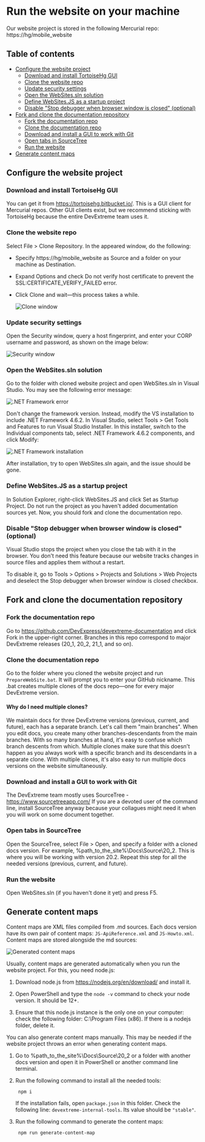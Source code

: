 # Run the website on your machine

Our website project is stored in the following Mercurial repo: https://hg/mobile_website

## Table of contents

- [Configure the website project](#configure-the-website-project)
  - [Download and install TortoiseHg GUI](#download-and-install-tortoisehg-gui)
  - [Clone the website repo](#clone-the-website-repo)
  - [Update security settings](#update-security-settings)
  - [Open the WebSites.sln solution](#open-the-websitessln-solution)
  - [Define WebSites.JS as a startup project](#define-websitesjs-as-a-startup-project)
  - [Disable "Stop debugger when browser window is closed" (optional)](#disable-stop-debugger-when-browser-window-is-closed-optional)
- [Fork and clone the documentation repository](#fork-and-clone-the-documentation-repository)
  - [Fork the documentation repo](#fork-the-documentation-repo)
  - [Clone the documentation repo](#clone-the-documentation-repo)
  - [Download and install a GUI to work with Git](#download-and-install-a-gui-to-work-with-git)
  - [Open tabs in SourceTree](#open-tabs-in-sourcetree)
  - [Run the website](#run-the-website)
- [Generate content maps](#generate-content-maps)

## Configure the website project

### Download and install TortoiseHg GUI

You can get it from https://tortoisehg.bitbucket.io/. This is a GUI client for Mercurial repos. Other GUI clients exist, but we recommend sticking with TortoiseHg because the entire DevExtreme team uses it.

### Clone the website repo

Select File > Clone Repository. In the appeared window, do the following:

- Specify https://hg/mobile_website as Source and a folder on your machine as Destination.
- Expand Options and check Do not verify host certificate to prevent the SSL:CERTIFICATE_VERIFY_FAILED error.
- Click Clone and wait&mdash;this process takes a while.

    ![Clone window](https://github.com/RomanTsukanov/devextreme-wiki-draft/blob/master/images/run-website-on-your-machine-clone-window.jpg?raw=true)

### Update security settings

Open the Security window, query a host fingerprint, and enter your CORP username and password, as shown on the image below:

![Security window](https://github.com/RomanTsukanov/devextreme-wiki-draft/blob/master/images/run-website-on-your-machine-security-window.jpg?raw=true)

### Open the WebSites.sln solution

Go to the folder with cloned website project and open WebSites.sln in Visual Studio. You may see the following error message:

![.NET Framework error](https://github.com/RomanTsukanov/devextreme-wiki-draft/blob/master/images/run-website-on-your-machine-net-framework-error.jpg?raw=true)

Don't change the framework version. Instead, modify the VS installation to include .NET Framework 4.6.2. In Visual Studio, select Tools > Get Tools and Features to run Visual Studio Installer. In this installer, switch to the Individual components tab, select .NET Framework 4.6.2 components, and click Modify:

![.NET Framework installation](https://github.com/RomanTsukanov/devextreme-wiki-draft/blob/master/images/run-website-on-your-machine-net-framework-installation.jpg?raw=true)

After installation, try to open WebSites.sln again, and the issue should be gone.

### Define WebSites.JS as a startup project

In Solution Explorer, right-click WebSites.JS and click Set as Startup Project. Do not run the project as you haven't added documentation sources yet. Now, you should fork and clone the documentation repo.

### Disable "Stop debugger when browser window is closed" (optional)

Visual Studio stops the project when you close the tab with it in the browser. You don't need this feature because our website tracks changes in source files and applies them without a restart.

To disable it, go to Tools > Options > Projects and Solutions > Web Projects and deselect the Stop debugger when browser window is closed checkbox.

## Fork and clone the documentation repository

### Fork the documentation repo

Go to https://github.com/DevExpress/devextreme-documentation and click Fork in the upper-right corner. Branches in this repo correspond to major DevExtreme releases (20_1, 20_2, 21_1, and so on).

### Clone the documentation repo

Go to the folder where you cloned the website project and run `PrepareWebSite.bat`. It will prompt you to enter your GitHub nickname. This .bat creates multiple clones of the docs repo&mdash;one for every major DevExtreme version.

#### Why do I need multiple clones?

We maintain docs for three DevExtreme versions (previous, current, and future), each has a separate branch. Let's call them "main branches". When you edit docs, you create many other branches-descendants from the main branches. With so many branches at hand, it's easy to confuse which branch descents from which. Multiple clones make sure that this doesn't happen as you always work with a specific branch and its descendants in a separate clone. With multiple clones, it's also easy to run multiple docs versions on the website simultaneously.

### Download and install a GUI to work with Git

The DevExtreme team mostly uses SourceTree - https://www.sourcetreeapp.com/ If you are a devoted user of the command line, install SourceTree anyway because your collagues might need it when you will work on some document together.

### Open tabs in SourceTree

Open the SourceTree, select File > Open, and specify a folder with a cloned docs version. For example, %path_to_the_site%\Docs\Source\20_2. This is where you will be working with version 20.2. Repeat this step for all the needed versions (previous, current, and future).

### Run the website

Open WebSites.sln (if you haven't done it yet) and press F5.

## Generate content maps

Content maps are XML files compiled from .md sources. Each docs version have its own pair of content maps: `JS-ApiReference.xml` and `JS-Howto.xml`. Content maps are stored alongside the md sources:

![Generated content maps](https://github.com/RomanTsukanov/devextreme-wiki-draft/blob/master/images/generate-content-maps-xml-files.jpg?raw=true)

Usually, content maps are generated automatically when you run the website project. For this, you need node.js:

1. Download node.js from https://nodejs.org/en/download/ and install it. 

1. Open PowerShell and type the `node -v` command to check your node version. It should be 12+.

1. Ensure that this node.js instance is the only one on your computer: check the following folder: C:\Program Files (x86). If there is a nodejs folder, delete it. 

You can also generate content maps manually. This may be needed if the website project throws an error when generating content maps.

1. Go to %path_to_the_site%\Docs\Source\20_2 or a folder with another docs version and open it in PowerShell or another command line terminal.

1. Run the following command to install all the needed tools:

        npm i

    If the installation fails, open `package.json` in this folder. Check the following line: `devextreme-internal-tools`. Its value should be `"stable"`.

1. Run the following command to generate the content maps:

        npm run generate-content-map